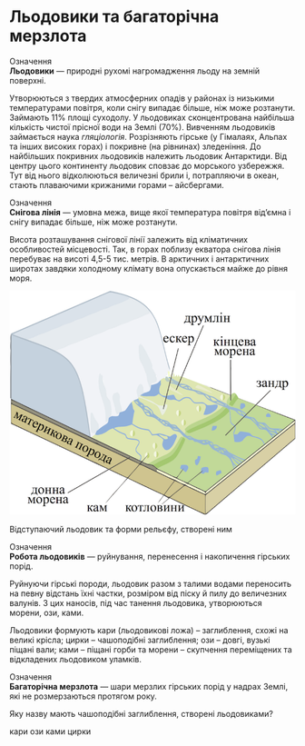 Льодовики та багаторічна мерзлота
=================================
<div class="eoz-wrap">
<span class="eoz">Означення</span>
<div class="eoz-text">
<b>Льодовики</b> — природнi рухомi нагромадження льоду на земнiй поверхнi.
</div>
</div>

Утворюються з твердих атмосферних опадів у районах із низькими температурами повітря, коли снігу випадає більше, ніж може розтанути. Займають 11% площі суходолу. У льодовиках сконцентрована найбільша кількість чистої прісної води на Землі (70%). Вивченням льодовиків займається наука *гляціологія*. Розрізняють <span class="p1">гірське</span> (у Гімалаях, Альпах та інших високих горах) і <span class="p1">покривне</span> (на рівнинах) зледеніння. До найбільших покривних льодовиків належить льодовик Антарктиди. Від центру цього континенту льодовик сповзає до морського узбережжя. Тут від нього відколюються величезні брили і, потрапляючи в океан, стають плаваючими крижаними горами – <span class="p1">айсбергами</span>.

<div class="eoz-wrap">
<span class="eoz">Означення</span>
<div class="eoz-text">
<b>Снiгова лiнiя</b> — умовна межа, вище якої температура повiтря вiд’ємна i снiгу випадає бiльше, нiж може розтанути.
</div>
</div>

Висота розташування снігової лінії залежить від кліматичних особливостей місцевості. Так, в горах поблизу екватора снігова лінія перебуває на висоті 4,5-5 тис. метрів. В арктичних і антарктичних широтах завдяки холодному клімату вона опускається майже до рівня моря.

![image](3-9.png)

Відступаючий льодовик та форми рельєфу, створені ним

<div class="eoz-wrap">
<span class="eoz">Означення</span>
<div class="eoz-text">
<b>Робота льодовикiв</b> — руйнування, перенесення i накопичення гiрських порiд.
</div>
</div>

Руйнуючи гірські породи, льодовик разом з талими водами переносить на певну відстань їхні частки, розміром від піску й пилу до величезних валунів. З цих наносів, під час танення льодовика, утворюються морени, ози, ками.

Льодовики формують <span class="p1">кари</span> (льодовикові ложа) – заглиблення, схожі на великі крісла; <span class="p1">цирки</span> – чашоподібні заглиблення; <span class="p1">ози</span> – довгі, вузькі піщані вали; <span class="p1">ками</span> – піщані горби та <span class="p1">морени</span> – скупчення переміщених та відкладених льодовиком уламків.

<div class="eoz-wrap">
<span class="eoz">Означення</span>
<div class="eoz-text">
<b>Багаторiчна мерзлота</b> — шари мерзлих гiрських порiд у надрах Землi, якi не розмерзаються протягом року.
</div>
</div>

<quiz>
<question>
<p>Яку назву мають чашоподібні заглиблення, створені льодовиками?</p>
<answer>кари</answer> 
<answer>ози</answer> 
<answer>ками</answer>
<answer correct>цирки</answer>
</question>
</quiz>
